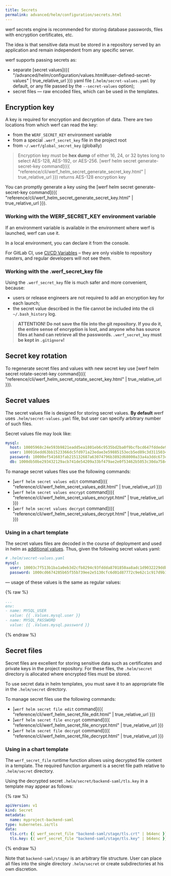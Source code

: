 ```yaml
---
title: Secrets
permalink: advanced/helm/configuration/secrets.html
---
```


werf secrets engine is recommended for storing database passwords, files with encryption certificates, etc.

The idea is that sensitive data must be stored in a repository served by an application and remain independent from any specific server.

werf supports passing secrets as:
 - separate [secret values]({{ "/advanced/helm/configuration/values.html#user-defined-secret-values" | true_relative_url }}) yaml file (`.helm/secret-values.yaml` by default, or any file passed by the `--secret-values` option);
 - secret files — raw encoded files, which can be used in the templates.

## Encryption key

A key is required for encryption and decryption of data. There are two locations from which werf can read the key:
* from the `WERF_SECRET_KEY` environment variable
* from a special `.werf_secret_key` file in the project root
* from `~/.werf/global_secret_key` (globally)

> Encryption key must be **hex dump** of either 16, 24, or 32 bytes long to select AES-128, AES-192, or AES-256. [werf helm secret generate-secret-key command]({{ "reference/cli/werf_helm_secret_generate_secret_key.html" | true_relative_url }}) returns AES-128 encryption key

You can promptly generate a key using the [werf helm secret generate-secret-key command]({{ "reference/cli/werf_helm_secret_generate_secret_key.html" | true_relative_url }}).

### Working with the WERF_SECRET_KEY environment variable

If an environment variable is available in the environment where werf is launched, werf can use it.

In a local environment, you can declare it from the console.

For GitLab CI, use [CI/CD Variables](https://docs.gitlab.com/ee/ci/variables/#variables) – they are only visible to repository masters, and regular developers will not see them.

### Working with the .werf_secret_key file

Using the `.werf_secret_key` file is much safer and more convenient, because:
* users or release engineers are not required to add an encryption key for each launch;
* the secret value described in the file cannot be included into the cli `~/.bash_history` log.

> **ATTENTION! Do not save the file into the git repository. If you do it, the entire sense of encryption is lost, and anyone who has source files at hand can retrieve all the passwords. `.werf_secret_key` must be kept in `.gitignore`!**

## Secret key rotation

To regenerate secret files and values with new secret key use [werf helm secret rotate-secret-key command]({{ "reference/cli/werf_helm_secret_rotate_secret_key.html" | true_relative_url }}).

## Secret values

The secret values file is designed for storing secret values. **By default** werf uses `.helm/secret-values.yaml` file, but user can specify arbitrary number of such files.

Secret values file may look like:
```yaml
mysql:
  host: 10005968c24e593b9821eadd5ea1801eb6c9535bd2ba0f9bcfbcd647fddede9da0bf6e13de83eb80ebe3cad4
  user: 100016edd63bb1523366dc5fd971a23edae3e59885153ecb5ed89c3d31150349a4ff786760c886e5c0293990
  password: 10000ef541683fab215132687a63074796b3892d68000a33a4a3ddc673c3f4de81990ca654fca0130f17
  db: 1000db50be293432129acb741de54209a33bf479ae2e0f53462b5053c30da7584e31a589f5206cfa4a8e249d20
```

To manage secret values files use the following commands:
- [`werf helm secret values edit` command]({{ "reference/cli/werf_helm_secret_values_edit.html" | true_relative_url }})
- [`werf helm secret values encrypt` command]({{ "reference/cli/werf_helm_secret_values_encrypt.html" | true_relative_url }})
- [`werf helm secret values decrypt` command]({{ "reference/cli/werf_helm_secret_values_decrypt.html" | true_relative_url }})

### Using in a chart template

The secret values files are decoded in the course of deployment and used in helm as [additional values](https://helm.sh/docs/chart_template_guide/values_files/). Thus, given the following secret values yaml:

```yaml
# .helm/secret-values.yaml
mysql:
  user: 10003c7f513b1ba1a0eb3d2cfb8294c93fddda8701850aa8adc1d9032229ddb4fd3b
  password: 1000cd6674285b65f55b739ee2e5130cfc6d01d87772c9e62c1c917d9b10194f14ef
```

— usage of these values is the same as regular values:

{% raw %}
```yaml
...
env:
- name: MYSQL_USER
  value: {{ .Values.mysql.user }}
- name: MYSQL_PASSWORD
  value: {{ .Values.mysql.password }}
```
{% endraw %}

## Secret files

Secret files are excellent for storing sensitive data such as certificates and private keys in the project repository. For these files, the `.helm/secret` directory is allocated where encrypted files must be stored.

To use secret data in helm templates, you must save it to an appropriate file in the `.helm/secret` directory.

To manage secret files use the following commands:
 - [`werf helm secret file edit` command]({{ "reference/cli/werf_helm_secret_file_edit.html" | true_relative_url }})
 - [`werf helm secret file encrypt` command]({{ "reference/cli/werf_helm_secret_file_encrypt.html" | true_relative_url }})
 - [`werf helm secret file decrypt` command]({{ "reference/cli/werf_helm_secret_file_decrypt.html" | true_relative_url }})

### Using in a chart template

<!-- Move to reference -->

The `werf_secret_file` runtime function allows using decrypted file content in a template. The required function argument is a secret file path relative to `.helm/secret` directory.

Using the decrypted secret `.helm/secret/backend-saml/tls.key` in a template may appear as follows:

{% raw %}
```yaml
apiVersion: v1
kind: Secret
metadata:
  name: myproject-backend-saml
type: kubernetes.io/tls
data:
  tls.crt: {{ werf_secret_file "backend-saml/stage/tls.crt" | b64enc }}
  tls.key: {{ werf_secret_file "backend-saml/stage/tls.key" | b64enc }}
```
{% endraw %}

Note that `backend-saml/stage/` is an arbitrary file structure. User can place all files into the single directory `.helm/secret` or create subdirectories at his own discretion.
